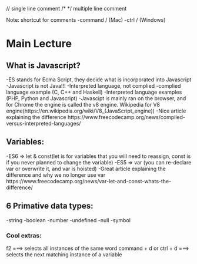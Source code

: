 // single line comment
/\* \*/ multiple line comment

Note:
shortcut for comments
-command / (Mac)
-ctrl / (Windows)

<h1>Main Lecture</h1>

<h2>What is Javascript?</h2>
-ES stands for Ecma Script, they decide what is incorporated into Javascript
-Javascript is not Java!!!
-Interpreted language, not complied
-complied language example (C, C++ and Haskell)
-Interpreted language examples (PHP, Python and Javascript)
-Javascipt is mainly ran on the browser, and for Chrome the engine is called the v8 engine. Wikipedia for V8 engine(https://en.wikipedia.org/wiki/V8_(JavaScript_engine))
-Nice article explaining the difference
https://www.freecodecamp.org/news/compiled-versus-interpreted-languages/

<h2>Variables:</h2>
-ES6 => let & const(let is for variables that you will need to reassign, const is if you never planned to change the variable)
-ES5 => var (you can re-declare var or overwrite it, and var is hoisted)
-Great article explaining the difference and why we no longer use var
https://www.freecodecamp.org/news/var-let-and-const-whats-the-difference/

<h2>6 Primative data types:</h2>
-string
-boolean
-number
-undefined
-null
-symbol

<h3>Cool extras:</h3>
f2 ===> selects all instances of the same word
command + d or ctrl + d ===> selects the next matching instance of a variable
